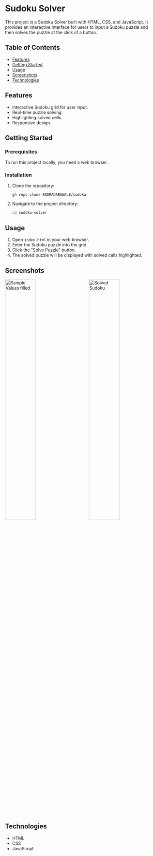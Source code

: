 # Sudoku Solver

This project is a Sudoku Solver built with HTML, CSS, and JavaScript. It provides an interactive interface for users to input a Sudoku puzzle and then solves the puzzle at the click of a button.

## Table of Contents

- [Features](#features)
- [Getting Started](#getting-started)
- [Usage](#usage)
- [Screenshots](#screenshots)
- [Technologies](#technologies)

## Features

- Interactive Sudoku grid for user input.
- Real-time puzzle solving.
- Highlighting solved cells.
- Responsive design.

## Getting Started

### Prerequisites

To run this project locally, you need a web browser.

### Installation

1. Clone the repository:
    ```bash
    gh repo clone RUDRADARUWALE/sudoku
    ```
2. Navigate to the project directory:
    ```bash
    cd sudoku-solver
    ```

## Usage

1. Open `index.html` in your web browser.
2. Enter the Sudoku puzzle into the grid.
3. Click the "Solve Puzzle" button.
4. The solved puzzle will be displayed with solved cells highlighted.

## Screenshots

<div style="width: 100%;">
  <img src="screenshot1.png" alt="Sample Values filled " style="float: left; width: 45%; margin-right: 5%;">
  <img src="screenshot2.png" alt="Solved Sudoku" style="float: right; width: 45%; margin-left: 5%;">
</div>

<div style="clear: both;"></div>


## Technologies

- HTML
- CSS
- JavaScript
